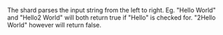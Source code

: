 The shard parses the input string from the left to right. Eg. "Hello World" and "Hello2 World" will both return true if "Hello" is checked for. "2Hello World" however will return false.